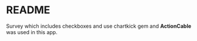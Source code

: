 # README

Survey which includes checkboxes and use chartkick gem and **ActionCable** was used in this app.

 
